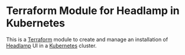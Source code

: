 # Terraform Module for Headlamp in Kubernetes

This is a [Terraform](https://www.terraform.io/) module to create and
manage an installation of [Headlamp](https://headlamp.dev/) UI in a
[Kubernetes](https://kubernetes.io/) cluster.
